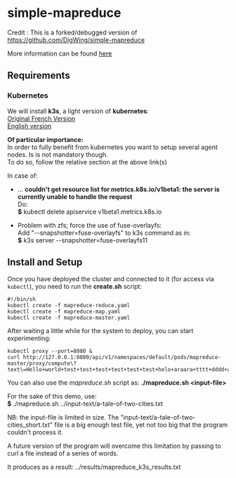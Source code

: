 # simple-mapreduce

Credit :
This is a forked/debugged version of https://github.com/DigWing/simple-mapreduce

More information can be found [here](https://medium.com/digitalwing/development-of-a-distributed-computing-system-based-on-mapreduce-and-kubernetes-837fc7f112f9)


## Requirements

### Kubernetes

We will install **k3s**, a light version of **kubernetes**:  
[Original French Version](https://www.invivoo.com/k3s-kubernetes-enfin-ultra-simpl-leger-devoxx/)  
[English version](https://www-invivoo-com.translate.goog/k3s-kubernetes-enfin-ultra-simpl-leger-devoxx/?_x_tr_sl=auto&_x_tr_tl=en&_x_tr_hl=en-US&_x_tr_pto=wapp)

**Of particular importance:**  
In order to fully benefit from kubernetes you want to setup several agent nodes. Is is not mandatory though.  
To do so, follow the relative section at the above link(s)

In case of: 
* ... **couldn't get resource list for metrics.k8s.io/v1beta1: the server is currently unable to handle the request**  
Do:  
**$** kubectl delete apiservice v1beta1.metrics.k8s.io

* Problem with zfs; force the use of fuse-overlayfs:  
Add "--snapshotter=fuse-overlayfs" to k3s command as in:  
**$** k3s server --snapshotter=fuse-overlayfs11

## Install and Setup

Once you have deployed the cluster and connected to it (for access via `kubectl`), you need to run 
the **create.sh** script:
```
#!/bin/sh
kubectl create -f mapreduce-reduce.yaml
kubectl create -f mapreduce-map.yaml
kubectl create -f mapreduce-master.yaml
```

After waiting a little while for the system to deploy, you can start experimenting:

```
kubectl proxy --port=8080 &
curl http://127.0.0.1:8080/api/v1/namespaces/default/pods/mapreduce-master/proxy/compute\?text\=Hello+world+test+test+test+test+test+test+helo+araara+tttt+dddd+araara+test+hello+hi+ih+ih+ih+hi
```

You can also use the *mapreduce.sh* script as: **./mapreduce.sh \<input-file\>**  

For the sake of this demo, use:  
**$** ./mapreduce.sh ../input-text/a-tale-of-two-cities.txt

NB: the input-file is limited in size. The "input-text/a-tale-of-two-cities_short.txt" file
is a big enough test file, yet not too big that the program couldn't process it.

A future version of the program will overcome this limitation by passing to curl a file instead of a series of words.


It produces as a result: ../results/mapreduce_k3s_results.txt
